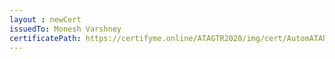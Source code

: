 ```yaml
--- 
layout : newCert 
issuedTo: Monesh Varshney 
certificatePath: https://certifyme.online/ATAGTR2020/img/cert/AutomATAhon/MoneshVarshney_7f92e.png
--- 
```


